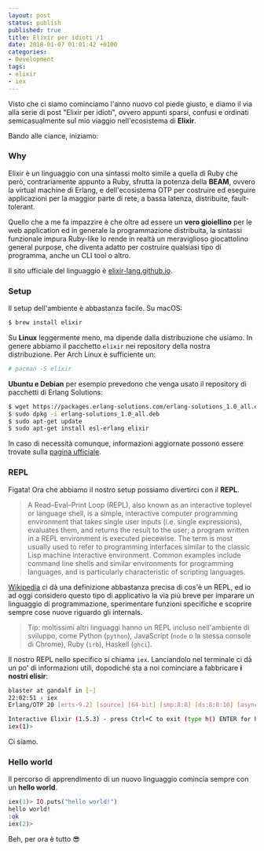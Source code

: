 ```yaml
---
layout: post
status: publish
published: true
title: Elixir per idioti /1
date: 2018-01-07 01:01:42 +0100
categories:
- Development
tags:
- elixir
- iex
---
```


Visto che ci siamo cominciamo l'anno nuovo col piede giusto, e diamo il via alla serie di post "Elixir per idioti", ovvero appunti sparsi, confusi e ordinati semicasualmente sul mio viaggio nell'ecosistema di **Elixir**.

Bando alle ciance, iniziamo:

### Why
Elixir è un linguaggio con una sintassi molto simile a quella di Ruby che però, contrariamente appunto a Ruby, sfrutta la potenza della **BEAM**, ovvero la virtual machine di Erlang, e dell'ecosistema OTP per costruire ed eseguire applicazioni per la maggior parte di rete, a bassa latenza, distribuite, fault-tolerant.

Quello che a me fa impazzire è che oltre ad essere un **vero gioiellino** per le web application ed in generale la programmazione distribuita, la sintassi funzionale impura Ruby-like lo rende in realtà un meraviglioso giocattolino general purpose, che diventa adatto per costruire qualsiasi tipo di programma, anche un CLI tool o altro.

Il sito ufficiale del linguaggio è [elixir-lang.github.io](http://elixir-lang.github.io/).

### Setup

Il setup dell'ambiente è abbastanza facile. Su macOS:

```sh
$ brew install elixir
```

Su **Linux** leggermente meno, ma dipende dalla distribuzione che usiamo. In genere abbiamo il pacchetto `elixir` nei repository della nostra distribuzione. Per Arch Linux è sufficiente un:

```sh
# pacman -S elixir
```

**Ubuntu e Debian** per esempio prevedono che venga usato il repository di pacchetti di Erlang Solutions:

```sh
$ wget https://packages.erlang-solutions.com/erlang-solutions_1.0_all.deb
$ sudo dpkg -i erlang-solutions_1.0_all.deb
$ sudo apt-get update
$ sudo apt-get install esl-erlang elixir
```

In caso di necessità comunque, informazioni aggiornate possono essere trovate sulla [pagina ufficiale](http://elixir-lang.github.io/install.html).

### REPL
Figata! Ora che abbiamo il nostro setup possiamo divertirci con il **REPL**.

> A Read–Eval–Print Loop (REPL), also known as an interactive toplevel or language shell, is a simple, interactive computer programming environment that takes single user inputs (i.e. single expressions), evaluates them, and returns the result to the user; a program written in a REPL environment is executed piecewise. The term is most usually used to refer to programming interfaces similar to the classic Lisp machine interactive environment. Common examples include command line shells and similar environments for programming languages, and is particularly characteristic of scripting languages.

[Wikipedia](https://en.wikipedia.org/wiki/Read%E2%80%93eval%E2%80%93print_loop) ci dà una definizione abbastanza precisa di cos'è un REPL, ed io ad oggi considero questo tipo di applicativo la via più breve per imparare un linguaggio di programmazione, sperimentare funzioni specifiche e scoprire sempre cose nuove riguardo gli internals.

> Tip: moltissimi altri linguaggi hanno un REPL incluso nell'ambiente di sviluppo, come Python (`python`), JavaScript (`node` o la stessa console di Chrome), Ruby (`irb`), Haskell (`ghci`).

Il nostro REPL nello specifico si chiama `iex`. Lanciandolo nel terminale ci dà un po' di informazioni utili, dopodiché sta a noi cominciare a fabbricare **i nostri elisir**:

```sh
blaster at gandalf in [~]
22:02:51 › iex
Erlang/OTP 20 [erts-9.2] [source] [64-bit] [smp:8:8] [ds:8:8:10] [async-threads:10] [hipe] [kernel-poll:false] [dtrace]

Interactive Elixir (1.5.3) - press Ctrl+C to exit (type h() ENTER for help)
iex(1)>
```

Ci siamo.

### Hello world
Il percorso di apprendimento di un nuovo linguaggio comincia sempre con un **hello world**.

```elixir
iex(1)> IO.puts("hello world!")
hello world!
:ok
iex(2)>
```

Beh, per ora è tutto 😎
